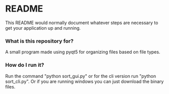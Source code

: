 # README #
This README would normally document whatever steps are necessary to get your application up and running.

### What is this repository for? ###
A small program made using pyqt5 for organizing files based on file types.

### How do I run it? ###
Run the command "python sort_gui.py" or for the cli version run "python sort_cli.py".
Or if you are running windows you can just download the binary files.